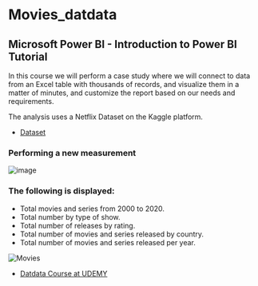 # Movies_datdata
## Microsoft Power BI - Introduction to Power BI Tutorial

In this course we will perform a case study where we will connect to data from an Excel table with thousands of records, and visualize them in a matter of minutes, and customize the report based on our needs and requirements.

The analysis uses a Netflix Dataset on the Kaggle platform.

* [Dataset](https://www.kaggle.com/datasets/syedmubarak/netflix-dataset-latest-2021)

### Performing a new measurement

![image](https://user-images.githubusercontent.com/78714438/168484565-bccf8966-bc38-4cca-8ab7-1cb9e13c0b6b.png)

### The following is displayed:

+ Total movies and series from 2000 to 2020.
+ Total number by type of show.
+ Total number of releases by rating.
+ Total number of movies and series released by country.
+ Total number of movies and series released per year.


![Movies](https://user-images.githubusercontent.com/78714438/168483778-3ea0c027-6397-45c9-83d5-1e3c63c06dac.png)


* [Datdata Course at UDEMY ](https://www.udemy.com/course/power-bi-analisis-datos-business-intelligence/)
